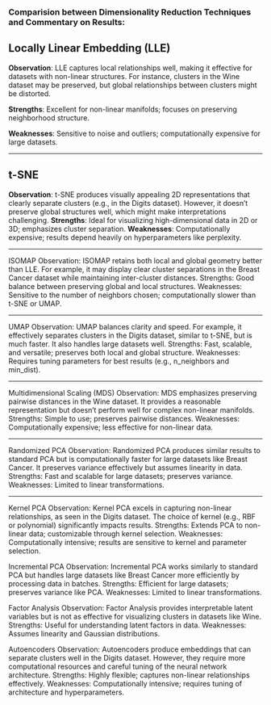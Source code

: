 ### Comparision between Dimensionality Reduction Techniques and Commentary on Results:

## Locally Linear Embedding (LLE) 

**Observation**: LLE captures local relationships well, making it effective for datasets with non-linear structures. For instance, clusters in the Wine dataset may be preserved, but global relationships between clusters might be distorted. 

**Strengths**: Excellent for non-linear manifolds; focuses on preserving neighborhood structure.

**Weaknesses**: Sensitive to noise and outliers; computationally expensive for large datasets.

---------------------------------------------------------------------------------------------------------------------------------------------

## t-SNE 
**Observation**: t-SNE produces visually appealing 2D representations that clearly separate clusters (e.g., in the Digits dataset). However, it doesn’t preserve global structures well, which might make interpretations challenging. 
**Strengths**: Ideal for visualizing high-dimensional data in 2D or 3D; emphasizes cluster separation.
**Weaknesses**: Computationally expensive; results depend heavily on hyperparameters like perplexity.

---------------------------------------------------------------------------------------------------------------------------------------------

ISOMAP 
Observation: ISOMAP retains both local and global geometry better than LLE. For example, it may display clear cluster separations in the Breast Cancer dataset while maintaining inter-cluster distances. 
Strengths: Good balance between preserving global and local structures. 
Weaknesses: Sensitive to the number of neighbors chosen; computationally slower than t-SNE or UMAP.

---------------------------------------------------------------------------------------------------------------------------------------------

UMAP 
Observation: UMAP balances clarity and speed. For example, it effectively separates clusters in the Digits dataset, similar to t-SNE, but is much faster. It also handles large datasets well. 
Strengths: Fast, scalable, and versatile; preserves both local and global structure. 
Weaknesses: Requires tuning parameters for best results (e.g., n_neighbors and min_dist).

---------------------------------------------------------------------------------------------------------------------------------------------

Multidimensional Scaling (MDS) 
Observation: MDS emphasizes preserving pairwise distances in the Wine dataset. It provides a reasonable representation but doesn’t perform well for complex non-linear manifolds. 
Strengths: Simple to use; preserves pairwise distances. 
Weaknesses: Computationally expensive; less effective for non-linear data.

---------------------------------------------------------------------------------------------------------------------------------------------

Randomized PCA 
Observation: Randomized PCA produces similar results to standard PCA but is computationally faster for large datasets like Breast Cancer. It preserves variance effectively but assumes linearity in data. 
Strengths: Fast and scalable for large datasets; preserves variance. 
Weaknesses: Limited to linear transformations.

---------------------------------------------------------------------------------------------------------------------------------------------

Kernel PCA 
Observation: Kernel PCA excels in capturing non-linear relationships, as seen in the Digits dataset. The choice of kernel (e.g., RBF or polynomial) significantly impacts results. 
Strengths: Extends PCA to non-linear data; customizable through kernel selection. 
Weaknesses: Computationally intensive; results are sensitive to kernel and parameter selection.

Incremental PCA 
Observation: Incremental PCA works similarly to standard PCA but handles large datasets like Breast Cancer more efficiently by processing data in batches. 
Strengths: Efficient for large datasets; preserves variance like PCA. 
Weaknesses: Limited to linear transformations.

Factor Analysis 
Observation: Factor Analysis provides interpretable latent variables but is not as effective for visualizing clusters in datasets like Wine. 
Strengths: Useful for understanding latent factors in data. 
Weaknesses: Assumes linearity and Gaussian distributions.

Autoencoders 
Observation: Autoencoders produce embeddings that can separate clusters well in the Digits dataset. However, they require more computational resources and careful tuning of the neural network architecture. 
Strengths: Highly flexible; captures non-linear relationships effectively. 
Weaknesses: Computationally intensive; requires tuning of architecture and hyperparameters. 

